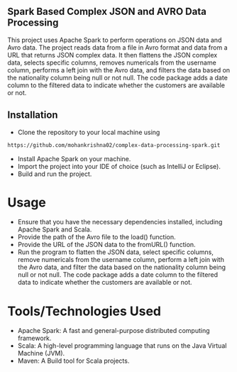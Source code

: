 ## Spark Based Complex JSON and AVRO Data Processing
This project uses Apache Spark to perform operations on JSON data and Avro data. The project reads data from a file in Avro format and data from a URL that returns JSON complex data. It then flattens the JSON complex data, selects specific columns, removes numericals from the username column, performs a left join with the Avro data, and filters the data based on the nationality column being null or not null. The code package adds a date column to the filtered data to indicate whether the customers are available or not.

## Installation 
* Clone the repository to your local machine using
```sh
https://github.com/mohankrishna02/complex-data-processing-spark.git
```
* Install Apache Spark on your machine.
* Import the project into your IDE of choice (such as IntelliJ or Eclipse).
* Build and run the project.

# Usage
* Ensure that you have the necessary dependencies installed, including Apache Spark and Scala.
* Provide the path of the Avro file to the load() function.
* Provide the URL of the JSON data to the fromURL() function.
* Run the program to flatten the JSON data, select specific columns, remove numericals from the username column, perform a left join with the Avro data, and filter the data based on the nationality column being null or not null. The code package adds a date column to the filtered data to indicate whether the customers are available or not.

# Tools/Technologies Used 
* Apache Spark: A fast and general-purpose distributed computing framework.
* Scala: A high-level programming language that runs on the Java Virtual Machine (JVM).
* Maven: A Build tool for Scala projects.
